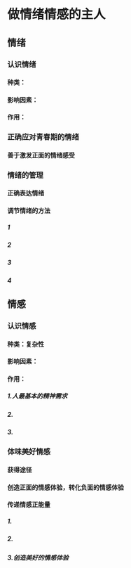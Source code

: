 # 做情绪情感的主人
## 情绪
### 认识情绪
#### 种类：
#### 影响因素：
#### 作用：
### 正确应对青春期的情绪
#### 善于激发正面的情绪感受
### 情绪的管理
#### 正确表达情绪
#### 调节情绪的方法
##### 1
##### 2
##### 3
##### 4

## 情感
### 认识情感
#### 种类：复杂性
#### 影响因素：
#### 作用：
##### 1.人最基本的精神需求
##### 2.
##### 3.


### 体味美好情感
#### 获得途径
#### 创造正面的情感体验，转化负面的情感体验
#### 传递情感正能量
##### 1. 
##### 2.
##### 3.创造美好的情感体验

